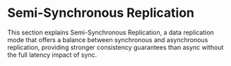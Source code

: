 # Semi-Synchronous Replication

This section explains Semi-Synchronous Replication, a data replication mode that offers a balance between synchronous and asynchronous replication, providing stronger consistency guarantees than async without the full latency impact of sync.